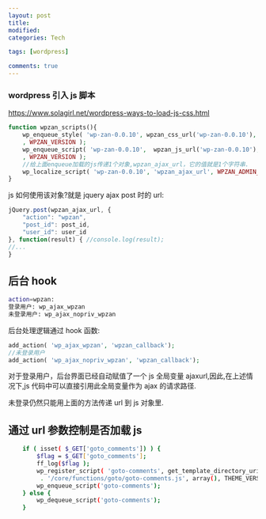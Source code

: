 ```yaml
---
layout: post
title:
modified:
categories: Tech

tags: [wordpress]

comments: true
---
```


### wordpress 引入 js 脚本

<https://www.solagirl.net/wordpress-ways-to-load-js-css.html>

```php
function wpzan_scripts(){
    wp_enqueue_style( 'wp-zan-0.0.10', wpzan_css_url('wp-zan-0.0.10'), array()
    , WPZAN_VERSION );
    wp_enqueue_script( 'wp-zan-0.0.10',  wpzan_js_url('wp-zan-0.0.10'), array()
    , WPZAN_VERSION );
    //给上面enqueue加载的js传递1个对象,wpzan_ajax_url，它的值就是1个字符串.
    wp_localize_script( 'wp-zan-0.0.10', 'wpzan_ajax_url', WPZAN_ADMIN_URL . "admin-ajax.php");
}
```

js 如何使用该对象?就是 jquery ajax post 时的 url:

```js
jQuery.post(wpzan_ajax_url, {
    "action": "wpzan",
    "post_id": post_id,
    "user_id": user_id
}, function(result) { //console.log(result);
//...
}
```

## 后台 hook

```sh
action=wpzan:
登录用户: wp_ajax_wpzan
未登录用户: wp_ajax_nopriv_wpzan
```

后台处理逻辑通过 hook 函数:

```php
add_action( 'wp_ajax_wpzan', 'wpzan_callback');
//未登录用户
add_action( 'wp_ajax_nopriv_wpzan', 'wpzan_callback');
```

对于登录用户，后台界面已经自动赋值了一个 js 全局变量 ajaxurl,因此,在上述情况下,js 代码中可以直接引用此全局变量作为 ajax 的请求路径.

未登录仍然只能用上面的方法传递 url 到 js 对象里.

## 通过 url 参数控制是否加载 js

```sh
    if ( isset( $_GET['goto_comments']) ) {
        $flag = $_GET['goto_comments'];
        ff_log($flag );
        wp_register_script( 'goto-comments', get_template_directory_uri()
         . '/core/functions/goto/goto-comments.js', array(), THEME_VERSION);
        wp_enqueue_script('goto-comments');
    } else {
        wp_dequeue_script('goto-comments');
    }
```
